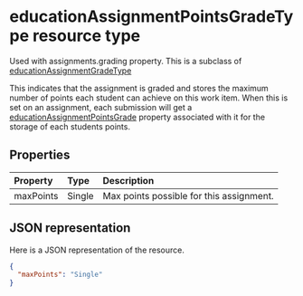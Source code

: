 # educationAssignmentPointsGradeType resource type

Used with assignments.grading property.  This is a subclass of  [educationAssignmentGradeType](educationassignmentgradetype.md)

This indicates that the assignment is graded and stores the maximum number of points each student can achieve on this work item.  When this is set on an assignment, each submission will get
a [educationAssignmentPointsGrade](educationassignmentpointsgrade.md) property associated with it for the storage of each students points.

## Properties
| Property	   | Type	|Description|
|:---------------|:--------|:----------|
|maxPoints|Single| Max points possible for this assignment.  |

## JSON representation

Here is a JSON representation of the resource.

<!-- {
  "blockType": "resource",
  "optionalProperties": [

  ],
  "@odata.type": "microsoft.graph.educationAssignmentPointsGradeType"
}-->

```json
{
  "maxPoints": "Single"
}

```

<!-- uuid: 8fcb5dbc-d5aa-4681-8e31-b001d5168d79
2015-10-25 14:57:30 UTC -->
<!-- {
  "type": "#page.annotation",
  "description": "educationAssignmentPointsGradeType resource",
  "keywords": "",
  "section": "documentation",
  "tocPath": ""
}-->